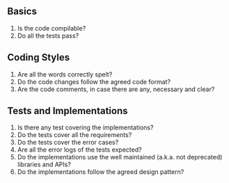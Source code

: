 ## Basics
1. Is the code compilable?
1. Do all the tests pass?

## Coding Styles
1. Are all the words correctly spelt?
1. Do the code changes follow the agreed code format?
1. Are the code comments, in case there are any, necessary and clear?

## Tests and Implementations
1. Is there any test covering the implementations?
1. Do the tests cover all the requirements?
1. Do the tests cover the error cases?
1. Are all the error logs of the tests expected?
1. Do the implementations use the well maintained (a.k.a. not deprecated) libraries and APIs?
1. Do the implementations follow the agreed design pattern?
